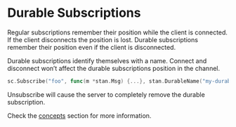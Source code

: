 # Durable Subscriptions

Regular subscriptions remember their position while the client is connected. If the client disconnects the position is lost. Durable subscriptions remember their position even if the client is disconnected.

Durable subscriptions identify themselves with a name. Connect and disconnect won’t affect the durable subscriptions position in the channel.

```go
sc.Subscribe("foo", func(m *stan.Msg) {...}, stan.DurableName("my-durable"))
```

Unsubscribe will cause the server to completely remove the durable subscription.

Check the [concepts](/nats_streaming/channels/subscriptions/durable.md) section for more information.